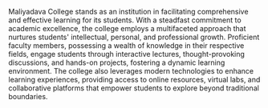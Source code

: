 Maliyadava College stands as an institution in facilitating comprehensive and effective learning for its students. With a steadfast commitment to academic excellence, the college employs a multifaceted approach that nurtures students' intellectual, personal, and professional growth. Proficient faculty members, possessing a wealth of knowledge in their respective fields, engage students through interactive lectures, thought-provoking discussions, and hands-on projects, fostering a dynamic learning environment. The college also leverages modern technologies to enhance learning experiences, providing access to online resources, virtual labs, and collaborative platforms that empower students to explore beyond traditional boundaries.